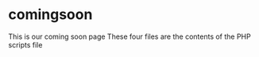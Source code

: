 # comingsoon
This is our coming soon page
These four files are the contents of the PHP scripts file

